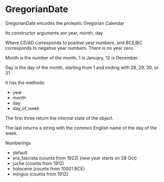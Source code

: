 # GregorianDate

GregorianDate encodes the proleptic Gregorian Calendar

Its constructor arguments are year, month, day

Where CE/AD corresponds to positive year numbers,
and BCE/BC corresponds to negative year numbers.
There is no year zero.

Month is the number of the month, 1 is January, 12 is December.

Day is the day of the month, starting from 1 and ending with 28, 29, 30, or 31.

It has the methods:
- year
- month
- day
- day_of_week

The first three return the internal state of the object.

The last returns a string with the common English name of the
day of the week.

Numberings
- default
- era_fascista (counts from 1922) (new year starts on 28 Oct)
- juche (counts from 1912)
- holocene (counts from 10001 BCE)
- minguo (counts from 1912)